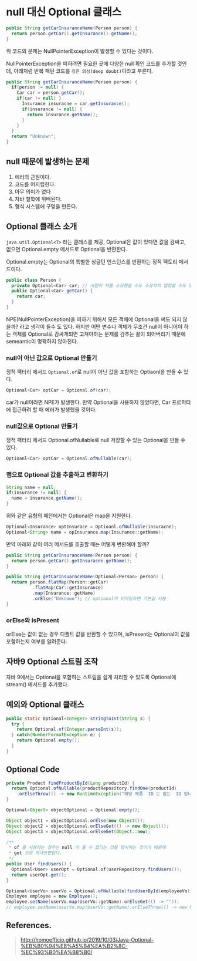# null 대신 Optional 클래스

```java
public String getCarInsuranceName(Person person) {
  return person.getCar().getInsurance().getName();
}
```

위 코드의 문제는 NullPointerException이 발생할 수 있다는 것이다.

NullPointerException을 피하려면  필요한 곳에 다양한 null 확인 코드를 추가할 것인데, 아래처럼 반복 패턴 코드를 `깊은 의심(deep doubt)`이라고 부른다.

```java
public String getCarInsuranceName(Person person) {
  if(person != null) {
    Car car = person.getCar();
    if(car != null) }
      Insurance insuracne = car.getInsurance();
      if(insurance != null) {
        return insurance.getName();
      }
    }
  }
  return "Unknown";
}
```

## null 때문에 발생하는 문제

1. 에러의 근원이다.
2. 코드를 어지럽힌다.
3. 아무 의미가 없다
4. 자바 철학에 위배된다.
5. 형식 시스템에 구멍을 만든다.

## Optional<T> 클래스 소개
  
`java.util.Optional<T>` 라는 클래스를 제공, Optional은 값이 있다면 값을 감싸고, 없으면 Optional.empty 메서드로 Optional을 반환한다.

Optional.empty는 Optional의 특별한 싱글턴 인스턴스를 반환하는 정적 팩토리 메서드이다.

```java
public class Person {
  private Optional<Car> car; // 사람이 차를 소유했을 수도 소유하지 않았을 수도 있다.
  public Optional<Car> getCar() {
    return car;
  }
}
```
NPE(NullPointerException)을 피하기 위해서 모든 객체에 Optional을 써도 되지 않을까? 라고 생각이 들수 도 있다. 
하지만 어떤 변수나 객체가 무조건 null이 아니어야 하는 객체를 Optional로 감싸게되면 고쳐야하는 문제를 감추는 꼴이 되어버리기 때문에
semeantic이 명확하지 않아진다.

### null이 아닌 값으로 Optional 만들기

정적 팩터리 메서드 `Optional.of`로 null이 아닌 값을 포함하는 Optiaonl을 만들 수 있다.

```java
Optional<Car> optCar = Optional.of(car);
```

car가 null이라면 NPE가 발생한다. 만약 Optional을 사용하지 않았다면, Car 프로퍼티에 접근하려 할 때 에러가 발생했을 것이다.

### null값으로 Optional 만들기

정적 팩터리 메서드 Optional.ofNullable로 null 저장할 수 있는 Optional을 만들 수 있다.

```java
Optioanl<Car> optCar = Optional.ofNullable(car);
```

### 맵으로 Optional 값을 추출하고 변환하기

```java
String name = null;
if(insurance != null) {
  name = insurance.getName();
}
```

위와 같은 유형의 패턴에서는 Optional은 map을 지원한다.

```java
Optional<Insurance> optInsurace = Optioanl.ofNullable(insuracne);
Optional<String> name = opInsurance.map(Insurance::getName);
```

만약 아래와 같이 여러 메서드를 호출할 때는 어떻게 변환해야 할까?

```java
public String getCarInsuranceName(Person person) {
  return person.getCar().getInsuracne.getName();
}
```

```java
public String getCarInsuarnceName(Optional<Person> person) {
  return person.flatMap(Person::getCar)
          .flatMap(Car::getInsurance)
          .map(Insurance::getName)
          .orElse("Unknown"); // optional이 비어있으면 기본값 사용
}
```

### orElse와 isPresent

orElse는 값이 없는 경우 디폴트 값을 반환할 수 있으며, isPresent는 Optional이 값을 포함하는지 여부를 알려준다.

## 자바9 Optional 스트림 조작

자바 9에서는 Optional을 포함하는 스트림을 쉽게 처리할 수 있도록 Optional에 stream() 메서드를 추가했다.

## 예외와 Optional 클래스

```java
public static Optional<Integer> stringToInt(String s) {
  try {
    return Optional.of(Integer.parseInt(s));
  } catch(NumberFormatException e) {
    return Optional.empty();
  } 
}
```

## Optional Code

```java
private Product findProductById(Long productId) {
  return Optional.ofNullable(productRepository.findOne(productId)
    .orElseThrow(() -> new RuntimeException("해당 제품  ID 는 없는  ID 입니다.");
}
```

```java
Optional<Object> objectOptional = Optional.empty();

Object object1 = objectOptional.orElse(new Object());
Object object2 = objectOptional.orElseGet(() -> new Object());
Object object3 = objectOptional.orElseGet(Object::new);
```

```java
/**
 * of 를 사용하는 경우는 null 이 올 수 없다는 것을 명시하는 것이기 때문에
 * get 으로 꺼내쓰면된다.
 */
public User findUsers() {
  Optional<User> userOpt = Optional.of(userRepository.findUsers());
  return userOpt.get();
}
```

```java
Optional<UserVo> userVo = Optional.ofNullable(findUserById(employeeVo));
Employee employee = new Employee();
employee.setName(userVo.map(UserVo::getName).orElseGet(() -> ""));
// employee.setName(userVo.map(UserVo::getName).orElseThrow(() -> new RuntimeException("ID 에 해당하는 유저가 존재하지 않습니다.")));
```

## References.

> http://homoefficio.github.io/2019/10/03/Java-Optional-%EB%B0%94%EB%A5%B4%EA%B2%8C-%EC%93%B0%EA%B8%B0/
